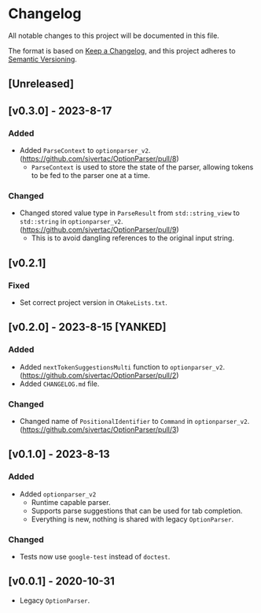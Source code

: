 # Changelog

All notable changes to this project will be documented in this file.

The format is based on [Keep a Changelog](https://keepachangelog.com/en/1.0.0/),
and this project adheres to [Semantic Versioning](https://semver.org/spec/v2.0.0.html).

## [Unreleased]

## [v0.3.0] - 2023-8-17
### Added
- Added `ParseContext` to `optionparser_v2`. (https://github.com/sivertac/OptionParser/pull/8)
    - `ParseContext` is used to store the state of the parser, allowing tokens to be fed to the parser one at a time.

### Changed
- Changed stored value type in `ParseResult` from `std::string_view` to `std::string` in `optionparser_v2`. (https://github.com/sivertac/OptionParser/pull/9)
    - This is to avoid dangling references to the original input string.

## [v0.2.1]
### Fixed
- Set correct project version in `CMakeLists.txt`.

## [v0.2.0] - 2023-8-15 [YANKED]
### Added
- Added `nextTokenSuggestionsMulti` function to `optionparser_v2`. (https://github.com/sivertac/OptionParser/pull/2)
- Added `CHANGELOG.md` file.

### Changed
- Changed name of `PositionalIdentifier` to `Command` in `optionparser_v2`. (https://github.com/sivertac/OptionParser/pull/3)


## [v0.1.0] - 2023-8-13
### Added
- Added `optionparser_v2`
    - Runtime capable parser.
    - Supports parse suggestions that can be used for tab completion.
    - Everything is new, nothing is shared with legacy `OptionParser`.
### Changed
- Tests now use `google-test` instead of `doctest`.


## [v0.0.1] - 2020-10-31
- Legacy `OptionParser`.
